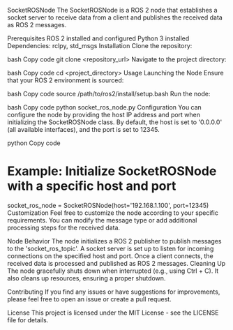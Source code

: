 SocketROSNode
The SocketROSNode is a ROS 2 node that establishes a socket server to receive data from a client and publishes the received data as ROS 2 messages.

Prerequisites
ROS 2 installed and configured
Python 3 installed
Dependencies: rclpy, std_msgs
Installation
Clone the repository:

bash
Copy code
git clone <repository_url>
Navigate to the project directory:

bash
Copy code
cd <project_directory>
Usage
Launching the Node
Ensure that your ROS 2 environment is sourced:

bash
Copy code
source /path/to/ros2/install/setup.bash
Run the node:

bash
Copy code
python socket_ros_node.py
Configuration
You can configure the node by providing the host IP address and port when initializing the SocketROSNode class. By default, the host is set to '0.0.0.0' (all available interfaces), and the port is set to 12345.

python
Copy code
# Example: Initialize SocketROSNode with a specific host and port
socket_ros_node = SocketROSNode(host='192.168.1.100', port=12345)
Customization
Feel free to customize the node according to your specific requirements. You can modify the message type or add additional processing steps for the received data.

Node Behavior
The node initializes a ROS 2 publisher to publish messages to the 'socket_ros_topic'.
A socket server is set up to listen for incoming connections on the specified host and port.
Once a client connects, the received data is processed and published as ROS 2 messages.
Cleaning Up
The node gracefully shuts down when interrupted (e.g., using Ctrl + C). It also cleans up resources, ensuring a proper shutdown.

Contributing
If you find any issues or have suggestions for improvements, please feel free to open an issue or create a pull request.

License
This project is licensed under the MIT License - see the LICENSE file for details.
